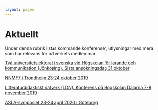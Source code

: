 ```yaml
---
layout: pages
---
```


# Aktuellt

Under denna rubrik listas kommande konferenser, utlysningar med mera som har relevans för nätverkets medlemmar.

[Två universitetslektorat i svenska vid Högskolan för lärande och kommunikation (Jönköping). Sista ansökningsdag 31 oktober](https://ju.varbi.com/se/what:job/jobID:290026/where:3/?token=30ba96a54fda048fdbd10d6c0e802602)

[NNMF7 i Trondheim 23-24 oktober 2019](https://www.ntnu.no/nnmf7)

[Litteraturdidaktiskt nätverk (LDN). Konferens på Högskolan Dalarna 7-8 november 2019](https://www.du.se/ldn2019)

[ASLA-symposiet 23-24 april 2020 i Göteborg](https://asla2020.wordpress.com/)
